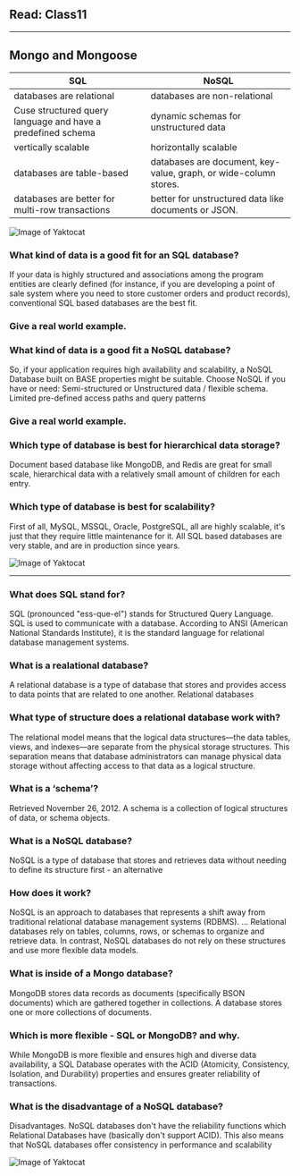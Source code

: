## Read: Class11
--------------------------------------------------------------------------
## Mongo and Mongoose

SQL | NoSQL
------------ | -------------
databases are relational | databases are non-relational
Cuse structured query language and have a predefined schema | dynamic schemas for unstructured data
vertically scalable | horizontally scalable
databases are table-based | databases are document, key-value, graph, or wide-column stores.
databases are better for multi-row transactions | better for unstructured data like documents or JSON.


![Image of Yaktocat](https://images.cms.fivetran.com/mgtdf72hs0mx/5NOxt809xUNRv0Vpdhhl8N/a3c5e804aabaa3ff2c70e32da710a5ea/2106_NoSQLvs.SQL_BlogCard.png?fm=jpg&q=80&w=500&h=251&fit=fill)


### What kind of data is a good fit for an SQL database?

If your data is highly structured and associations among the program entities are clearly defined (for instance, if you are developing a point of sale system where you need to store customer orders and product records), conventional SQL based databases are the best fit.

### Give a real world example.


### What kind of data is a good fit a NoSQL database?

So, if your application requires high availability and scalability, a NoSQL Database built on BASE properties might be suitable. Choose NoSQL if you have or need: Semi-structured or Unstructured data / flexible schema. Limited pre-defined access paths and query patterns

### Give a real world example.


### Which type of database is best for hierarchical data storage?

Document based database like MongoDB, and Redis are great for small scale, hierarchical data with a relatively small amount of children for each entry.

### Which type of database is best for scalability?
First of all, MySQL, MSSQL, Oracle, PostgreSQL, all are highly scalable, it's just that they require little maintenance for it. All SQL based databases are very stable, and are in production since years.


![Image of Yaktocat](https://secureservercdn.net/160.153.137.163/84g.4be.myftpupload.com/wp-content/uploads/2020/09/What-is-NoSQL-Database-665x333.png)

------------------------------------------------------------------------------------------------------


### What does SQL stand for?

SQL (pronounced "ess-que-el") stands for Structured Query Language. SQL is used to communicate with a database. According to ANSI (American National Standards Institute), it is the standard language for relational database management systems.

### What is a realational database?

A relational database is a type of database that stores and provides access to data points that are related to one another. Relational databases

### What type of structure does a relational database work with?

The relational model means that the logical data structures—the data tables, views, and indexes—are separate from the physical storage structures. This separation means that database administrators can manage physical data storage without affecting access to that data as a logical structure.

### What is a ‘schema’?

Retrieved November 26, 2012. A schema is a collection of logical structures of data, or schema objects. 

### What is a NoSQL database?

NoSQL is a type of database that stores and retrieves data without needing to define its structure first - an alternative

### How does it work?

NoSQL is an approach to databases that represents a shift away from traditional relational database management systems (RDBMS). ... Relational databases rely on tables, columns, rows, or schemas to organize and retrieve data. In contrast, NoSQL databases do not rely on these structures and use more flexible data models.

### What is inside of a Mongo database?

MongoDB stores data records as documents (specifically BSON documents) which are gathered together in collections. A database stores one or more collections of documents.

### Which is more flexible - SQL or MongoDB? and why.

While MongoDB is more flexible and ensures high and diverse data availability, a SQL Database operates with the ACID (Atomicity, Consistency, Isolation, and Durability) properties and ensures greater reliability of transactions.

### What is the disadvantage of a NoSQL database?

Disadvantages. NoSQL databases don't have the reliability functions which Relational Databases have (basically don't support ACID). This also means that NoSQL databases offer consistency in performance and scalability

![Image of Yaktocat](https://lh3.googleusercontent.com/proxy/E3FqMZ8TPxPCDsqKvYJ8VFCGz5_LUmKYU_L45NJXoZJrplMBM9Bov2LxLiliFm1W7UdWpsIgiQTwJ3bZHweMndclQH0N9ekWTBLzIXQ85fC41BWB7w)
